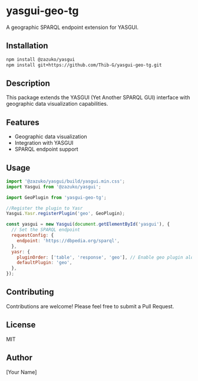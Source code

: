 # yasgui-geo-tg

A geographic SPARQL endpoint extension for YASGUI.

## Installation

```bash
npm install @zazuko/yasgui
npm install git+https://github.com/Thib-G/yasgui-geo-tg.git
```

## Description

This package extends the YASGUI (Yet Another SPARQL GUI) interface with geographic data visualization capabilities.

## Features

- Geographic data visualization
- Integration with YASGUI
- SPARQL endpoint support

## Usage

```javascript
import '@zazuko/yasgui/build/yasgui.min.css';
import Yasgui from '@zazuko/yasgui';

import GeoPlugin from 'yasgui-geo-tg';

//Register the plugin to Yasr
Yasgui.Yasr.registerPlugin('geo', GeoPlugin);

const yasgui = new Yasgui(document.getElementById('yasgui'), {
  // Set the SPARQL endpoint
  requestConfig: {
    endpoint: 'https://dbpedia.org/sparql',
  },
  yasr: {
    pluginOrder: ['table', 'response', 'geo'], // Enable geo plugin alongside default table
    defaultPlugin: 'geo',
  },
});

```

## Contributing

Contributions are welcome! Please feel free to submit a Pull Request.

## License

MIT

## Author

[Your Name]